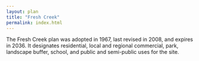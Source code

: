 ```yaml
---
layout: plan
title: "Fresh Creek"
permalink: index.html
---
```


The Fresh Creek plan was adopted in 1967, last revised in 2008, and expires in 2036. It designates residential, local and regional commercial, park, landscape buffer, school, and public and semi-public uses for the site. 